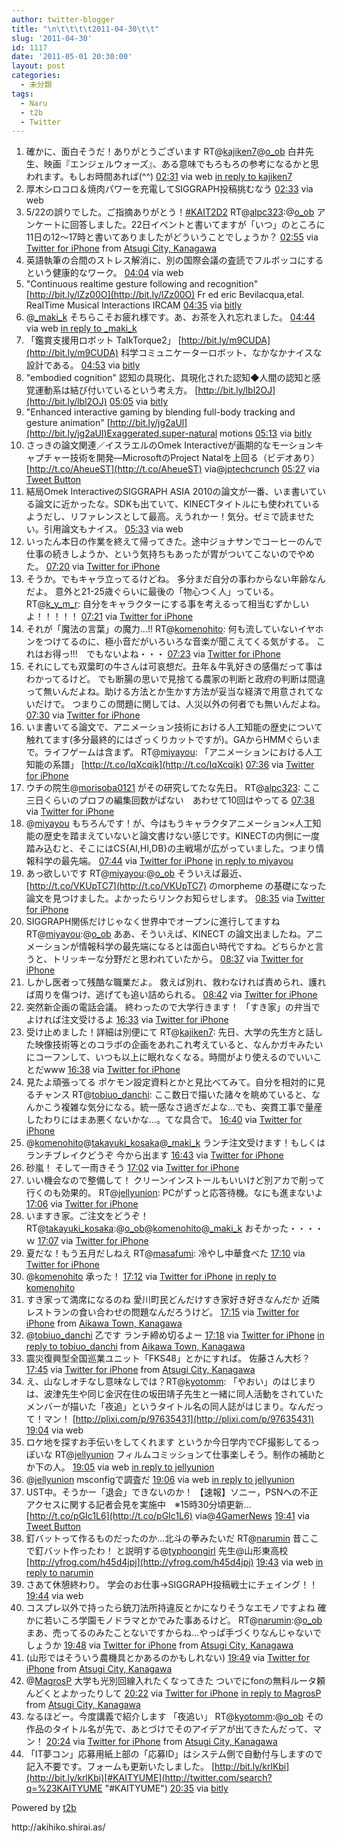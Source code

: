 ```yaml
---
author: twitter-blogger
title: "\n\t\t\t\t2011-04-30\t\t"
slug: '2011-04-30'
id: 1117
date: '2011-05-01 20:30:00'
layout: post
categories:
  - 未分類
tags:
  - Naru
  - t2b
  - Twitter
---
```


<div xmlns:georss="http://www.georss.org/georss">

1.  <span><span>確かに、面白そうだ！ありがとうございます RT@[kajiken7](http://twitter.com/kajiken7 "kajiken7")@[o_ob](http://twitter.com/o_ob "o_ob") 白井先生、映画『エンジェルウォーズ』、ある意味でもろもろの参考になるかと思われます。もしお時間あれば(^^)</span> <span>[<span>02:31</span>](http://twitter.com/o_ob/status/64321061319229441) <span>via web</span> [in reply to kajiken7](http://twitter.com/kajiken7/status/64317396151836673)</span></span>
2.  <span><span>厚木シロコロ＆焼肉パワーを充電してSIGGRAPH投稿挑むなう</span> <span>[<span>02:33</span>](http://twitter.com/o_ob/status/64321425913298944) <span>via web</span></span></span>
3.  <span><span>5/22の誤りでした。ご指摘ありがとう！[#KAIT2D2](http://twitter.com/search?q=%23KAIT2D2 "#KAIT2D2") RT@[alpc323](http://twitter.com/alpc323 "alpc323"):@[o_ob](http://twitter.com/o_ob "o_ob") アンケートに回答しました。22日イベントと書いてますが「いつ」のところに11日の12～17時と書いてありましたがどういうことでしょうか？</span> <span>[<span>02:55</span>](http://twitter.com/o_ob/status/64326987161931777) <span>via [Twitter for iPhone](http://twitter.com/#!/download/iphone)</span> from [Atsugi City, Kanagawa<span></span>](http://maps.google.com/maps?q=35.48618576,139.34153246)</span></span>
4.  <span><span>英語執筆の合間のストレス解消に、別の国際会議の査読でフルボッコにするという健康的なワーク。</span> <span>[<span>04:04</span>](http://twitter.com/o_ob/status/64344383306203136) <span>via web</span></span></span>
5.  <span><span>"Continuous realtime gesture following and recognition" [http://bit.ly/lZz00O](http://bit.ly/lZz00O) Fr ed eric Bevilacqua,etal. RealTime Musical Interactions IRCAM</span> <span>[<span>04:35</span>](http://twitter.com/o_ob/status/64352268207665152) <span>via [bitly](http://bit.ly)</span></span></span>
6.  <span><span>@[_maki_k](http://twitter.com/_maki_k "_maki_k") そちらこそお疲れ様です。あ、お茶を入れ忘れました。</span> <span>[<span>04:44</span>](http://twitter.com/o_ob/status/64354383575531520) <span>via web</span> [in reply to _maki_k](http://twitter.com/_maki_k/status/64347725239566337)</span></span>
7.  <span><span>「鑑賞支援用ロボット TalkTorque2」 [http://bit.ly/m9CUDA](http://bit.ly/m9CUDA) 科学コミュニケーターロボット、なかなかナイスな設計である。</span> <span>[<span>04:53</span>](http://twitter.com/o_ob/status/64356587845844993) <span>via [bitly](http://bit.ly)</span></span></span>
8.  <span><span>"embodied cognition" 認知の具現化、具現化された認知◆人間の認知と感覚運動系は結び付いているという考え方。 [http://bit.ly/lbl2OJ](http://bit.ly/lbl2OJ)</span> <span>[<span>05:05</span>](http://twitter.com/o_ob/status/64359642804920320) <span>via [bitly](http://bit.ly)</span></span></span>
9.  <span><span>"Enhanced interactive gaming by blending full-body tracking and gesture animation" [http://bit.ly/jg2aUl](http://bit.ly/jg2aUl)Exaggerated,super-natural motions</span> <span>[<span>05:13</span>](http://twitter.com/o_ob/status/64361658084102144) <span>via [bitly](http://bit.ly)</span></span></span>
10.  <span><span>さっきの論文関連／イスラエルのOmek Interactiveが画期的なモーションキャプチャー技術を開発―MicrosoftのProject Natalを上回る（ビデオあり） [http://t.co/AheueST](http://t.co/AheueST) via@[jptechcrunch](http://twitter.com/jptechcrunch "jptechcrunch")</span> <span>[<span>05:27</span>](http://twitter.com/o_ob/status/64365384068894720) <span>via [Tweet Button](http://twitter.com/tweetbutton)</span></span></span>
11.  <span><span>結局Omek InteractiveのSIGGRAPH ASIA 2010の論文が一番、いま書いている論文に近かったな。SDKも出ていて、KINECTタイトルにも使われているようだし、リファレンスとして最高。えうれかー！気分。ゼミで読ませたい。引用論文もナイス。</span> <span>[<span>05:33</span>](http://twitter.com/o_ob/status/64366857838264321) <span>via web</span></span></span>
12.  <span><span>いったん本日の作業を終えて帰ってきた。途中ジョナサンでコーヒーのんで仕事の続きしようか、という気持ちもあったが胃がついてこないのでやめた。</span> <span>[<span>07:20</span>](http://twitter.com/o_ob/status/64393595070857216) <span>via [Twitter for iPhone](http://twitter.com/#!/download/iphone)</span></span></span>
13.  <span><span>そうか。でもキャラ立ってるけどね。 多分まだ自分の事わからない年齢なんだよ。 意外と21-25歳ぐらいに最後の「物心つく人」っている。 RT@[k_y_m_r](http://twitter.com/k_y_m_r "k_y_m_r"): 自分をキャラクターにする事を考えるって相当むずかしいよ！！！！！</span> <span>[<span>07:21</span>](http://twitter.com/o_ob/status/64394060454047744) <span>via [Twitter for iPhone](http://twitter.com/#!/download/iphone)</span></span></span>
14.  <span><span>それが「魔法の言葉」の魔力...!! RT@[komenohito](http://twitter.com/komenohito "komenohito"): 何も流していないイヤホンをつけてるのに、極小音だがいろいろな音楽が聞こえてくる気がする。 これはお得っ!!!　でもないよね・・・</span> <span>[<span>07:23</span>](http://twitter.com/o_ob/status/64394400213643264) <span>via [Twitter for iPhone](http://twitter.com/#!/download/iphone)</span></span></span>
15.  <span><span>それにしても双葉町の牛さんは可哀想だ。丑年＆牛乳好きの感傷だって事はわかってるけど。 でも断腸の思いで見捨てる農家の判断と政府の判断は間違って無いんだよね。助ける方法とか生かす方法が妥当な経済で用意されてないだけで。 つまりこの問題に関しては、人災以外の何者でも無いんだよね。</span> <span>[<span>07:30</span>](http://twitter.com/o_ob/status/64396278854975489) <span>via [Twitter for iPhone](http://twitter.com/#!/download/iphone)</span></span></span>
16.  <span><span>いま書いてる論文で、アニメーション技術における人工知能の歴史について触れてます(多分最終的にはざっくりカットですが)。GAからHMMぐらいまで。ライフゲームは含まず。 RT@[miyayou](http://twitter.com/miyayou "miyayou"): 「アニメーションにおける人工知能の系譜」 [http://t.co/IqXcqik](http://t.co/IqXcqik)</span> <span>[<span>07:36</span>](http://twitter.com/o_ob/status/64397666494324736) <span>via [Twitter for iPhone](http://twitter.com/#!/download/iphone)</span></span></span>
17.  <span><span>ウチの院生@[morisoba0121](http://twitter.com/morisoba0121 "morisoba0121") がその研究してたな先日。 RT@[alpc323](http://twitter.com/alpc323 "alpc323"): ここ三日くらいのプロフの編集回数がぱない　あわせて10回はやってる</span> <span>[<span>07:38</span>](http://twitter.com/o_ob/status/64398244981129216) <span>via [Twitter for iPhone](http://twitter.com/#!/download/iphone)</span></span></span>
18.  <span><span>@[miyayou](http://twitter.com/miyayou "miyayou") もちろんです！が、今はもうキャラクタアニメーション×人工知能の歴史を踏まえていないと論文書けない感じです。KINECTの内側に一度踏み込むと、そこにはCS{AI,HI,DB}の主戦場が広がっていました。つまり情報科学の最先端。</span> <span>[<span>07:44</span>](http://twitter.com/o_ob/status/64399841836539905) <span>via [Twitter for iPhone](http://twitter.com/#!/download/iphone)</span> [in reply to miyayou](http://twitter.com/miyayou/status/64398370298540032)</span></span>
19.  <span><span>あっ欲しいです RT@[miyayou](http://twitter.com/miyayou "miyayou"):@[o_ob](http://twitter.com/o_ob "o_ob") そういえば最近、[http://t.co/VKUpTC7](http://t.co/VKUpTC7) のmorpheme の基礎になった論文を見つけました。よかったらリンクお知らせします。</span> <span>[<span>08:35</span>](http://twitter.com/o_ob/status/64412666726318080) <span>via [Twitter for iPhone](http://twitter.com/#!/download/iphone)</span></span></span>
20.  <span><span>SIGGRAPH関係だけじゃなく世界中でオープンに進行してますねRT@[miyayou](http://twitter.com/miyayou "miyayou"):@[o_ob](http://twitter.com/o_ob "o_ob") ああ、そういえば、KINECT の論文出ましたね。アニメーションが情報科学の最先端になるとは面白い時代ですね。どちらかと言うと、トリッキーな分野だと思われていたから。</span> <span>[<span>08:37</span>](http://twitter.com/o_ob/status/64412964777754624) <span>via [Twitter for iPhone](http://twitter.com/#!/download/iphone)</span></span></span>
21.  <span><span>しかし医者って残酷な職業だよ。 救えば別れ、救わなければ責められ、護れば周りを傷つけ、逃げても追い詰められる。</span> <span>[<span>08:42</span>](http://twitter.com/o_ob/status/64414252093538304) <span>via [Twitter for iPhone](http://twitter.com/#!/download/iphone)</span></span></span>
22.  <span><span>突然新企画の電話会議。 終わったので大学行きます！ 「すき家」の弁当でよければ注文受けるよ</span> <span>[<span>16:33</span>](http://twitter.com/o_ob/status/64532885784371200) <span>via [Twitter for iPhone](http://twitter.com/#!/download/iphone)</span></span></span>
23.  <span><span>受け止めました！詳細は別便にて RT@[kajiken7](http://twitter.com/kajiken7 "kajiken7"): 先日、大学の先生方と話した映像技術等とのコラボの企画をあれこれ考えていると、なんかガキみたいにコーフンして、いつも以上に眠れなくなる。時間がより使えるのでいいことだwww</span> <span>[<span>16:38</span>](http://twitter.com/o_ob/status/64534234555097088) <span>via [Twitter for iPhone](http://twitter.com/#!/download/iphone)</span></span></span>
24.  <span><span>見たよ頑張ってる ポケモン設定資料とかと見比べてみて。自分を相対的に見るチャンス RT@[tobiuo_danchi](http://twitter.com/tobiuo_danchi "tobiuo_danchi"): ここ数日で描いた諸々を眺めていると、なんかこう複雑な気分になる。統一感なさ過ぎだよな…でも、突貫工事で量産したわりにはまあ悪くないかな…。てな具合で。</span> <span>[<span>16:40</span>](http://twitter.com/o_ob/status/64534734482575360) <span>via [Twitter for iPhone](http://twitter.com/#!/download/iphone)</span></span></span>
25.  <span><span>@[komenohito](http://twitter.com/komenohito "komenohito")@[takayuki_kosaka](http://twitter.com/takayuki_kosaka "takayuki_kosaka")@[_maki_k](http://twitter.com/_maki_k "_maki_k") ランチ注文受けます！もしくはランチブレイクどうぞ 今から出ます</span> <span>[<span>16:43</span>](http://twitter.com/o_ob/status/64535280706785280) <span>via [Twitter for iPhone](http://twitter.com/#!/download/iphone)</span></span></span>
26.  <span><span>砂嵐！ そして一雨きそう</span> <span>[<span>17:02</span>](http://twitter.com/o_ob/status/64540143532519424) <span>via [Twitter for iPhone](http://twitter.com/#!/download/iphone)</span></span></span>
27.  <span><span>いい機会なので整備して！ クリーンインストールもいいけど別アカで削って行くのも効果的。 RT@[jellyunion](http://twitter.com/jellyunion "jellyunion"): PCがずっと応答待機。なにも進まないよ</span> <span>[<span>17:06</span>](http://twitter.com/o_ob/status/64541140048822272) <span>via [Twitter for iPhone](http://twitter.com/#!/download/iphone)</span></span></span>
28.  <span><span>いますき家。ご注文をどうぞ！ RT@[takayuki_kosaka](http://twitter.com/takayuki_kosaka "takayuki_kosaka"):@[o_ob](http://twitter.com/o_ob "o_ob")@[komenohito](http://twitter.com/komenohito "komenohito")@[_maki_k](http://twitter.com/_maki_k "_maki_k") おそかった・・・・ｗ</span> <span>[<span>17:07</span>](http://twitter.com/o_ob/status/64541356831424512) <span>via [Twitter for iPhone](http://twitter.com/#!/download/iphone)</span></span></span>
29.  <span><span>夏だな！もう五月だしねえ RT@[masafumi](http://twitter.com/masafumi "masafumi"): 冷やし中華食べた</span> <span>[<span>17:10</span>](http://twitter.com/o_ob/status/64542183025422336) <span>via [Twitter for iPhone](http://twitter.com/#!/download/iphone)</span></span></span>
30.  <span><span>@[komenohito](http://twitter.com/komenohito "komenohito") 承った！</span> <span>[<span>17:12</span>](http://twitter.com/o_ob/status/64542581320728576) <span>via [Twitter for iPhone](http://twitter.com/#!/download/iphone)</span> [in reply to komenohito](http://twitter.com/komenohito/status/64541869346000896)</span></span>
31.  <span><span>すき家って満席になるのね 愛川町民どんだけすき家好き好きなんだか 近隣レストランの食い合わせの問題なんだろうけど。</span> <span>[<span>17:15</span>](http://twitter.com/o_ob/status/64543364409851907) <span>via [Twitter for iPhone](http://twitter.com/#!/download/iphone)</span> from [Aikawa Town, Kanagawa<span></span>](http://maps.google.com/maps?q=35.52108913,139.32957941)</span></span>
32.  <span><span>@[tobiuo_danchi](http://twitter.com/tobiuo_danchi "tobiuo_danchi") 乙です ランチ締め切るよー</span> <span>[<span>17:18</span>](http://twitter.com/o_ob/status/64544129698373633) <span>via [Twitter for iPhone](http://twitter.com/#!/download/iphone)</span> [in reply to tobiuo_danchi](http://twitter.com/tobiuo_danchi/status/64542763202523138) from [Aikawa Town, Kanagawa<span></span>](http://maps.google.com/maps?q=35.52136057,139.32918832)</span></span>
33.  <span><span>震災復興型全国巡業ユニット「FKS48」とかにすれば。 佐藤さん大杉？</span> <span>[<span>17:45</span>](http://twitter.com/o_ob/status/64550995035832320) <span>via [Twitter for iPhone](http://twitter.com/#!/download/iphone)</span> from [Atsugi City, Kanagawa<span></span>](http://maps.google.com/maps?q=35.48608509,139.34148820)</span></span>
34.  <span><span>え、山なしオチなし意味なしでは？RT@[kyotomm](http://twitter.com/kyotomm "kyotomm"): 「やおい」のはじまりは、波津先生や同じ金沢在住の坂田靖子先生と一緒に同人活動をされていたメンバーが描いた「夜追」というタイトル名の同人誌がはじまり。なんだって！マン！ [http://plixi.com/p/97635431](http://plixi.com/p/97635431)</span> <span>[<span>19:04</span>](http://twitter.com/o_ob/status/64570858210983936) <span>via web</span></span></span>
35.  <span><span>ロケ地を探すお手伝いをしてくれます というか今日学内でCF撮影してるっぽいな RT@[jellyunion](http://twitter.com/jellyunion "jellyunion") フィルムコミッションて仕事楽しそう。制作の補助とか下の人。</span> <span>[<span>19:05</span>](http://twitter.com/o_ob/status/64571222297546752) <span>via web</span> [in reply to jellyunion](http://twitter.com/jellyunion/status/64557566600036353)</span></span>
36.  <span><span>@[jellyunion](http://twitter.com/jellyunion "jellyunion") msconfigで調査だ</span> <span>[<span>19:06</span>](http://twitter.com/o_ob/status/64571412526018560) <span>via web</span> [in reply to jellyunion](http://twitter.com/jellyunion/status/64558105937195008)</span></span>
37.  <span><span>UST中。そうかー「退会」できないのか！ 【速報】ソニー，PSNへの不正アクセスに関する記者会見を実施中　※15時30分頃更新… [http://t.co/pGIc1L6](http://t.co/pGIc1L6) via@[4GamerNews](http://twitter.com/4GamerNews "4GamerNews")</span> <span>[<span>19:41</span>](http://twitter.com/o_ob/status/64580094819176448) <span>via [Tweet Button](http://twitter.com/tweetbutton)</span></span></span>
38.  <span><span>釘バットって作るものだったのか…北斗の拳みたいだ RT@[narumin](http://twitter.com/narumin "narumin") 昔ここで釘バット作ったわ！ と説明する@[typhoongirl](http://twitter.com/typhoongirl "typhoongirl") 先生@山形東高校 [http://yfrog.com/h45d4jpj](http://yfrog.com/h45d4jpj)</span> <span>[<span>19:43</span>](http://twitter.com/o_ob/status/64580732542132226) <span>via web</span> [in reply to narumin](http://twitter.com/narumin/status/64580416992059392)</span></span>
39.  <span><span>さあて休憩終わり。 学会のお仕事→SIGGRAPH投稿戦士にチェイング！！</span> <span>[<span>19:44</span>](http://twitter.com/o_ob/status/64581039577772032) <span>via web</span></span></span>
40.  <span><span>コスプレ以外で持ったら銃刀法所持違反とかになりそうなエモノですよね 確かに若いころ学園モノドラマとかでみた事あるけど。 RT@[narumin](http://twitter.com/narumin "narumin"):@[o_ob](http://twitter.com/o_ob "o_ob") まあ、売ってるのみたことないですからね…やっぱ手づくりなんじゃないでしょうか</span> <span>[<span>19:48</span>](http://twitter.com/o_ob/status/64581943081185280) <span>via [Twitter for iPhone](http://twitter.com/#!/download/iphone)</span> from [Atsugi City, Kanagawa<span></span>](http://maps.google.com/maps?q=35.48615069,139.3415345)</span></span>
41.  <span><span>(山形ではそういう農機具とかあるのかもしれない)</span> <span>[<span>19:49</span>](http://twitter.com/o_ob/status/64582091962191872) <span>via [Twitter for iPhone](http://twitter.com/#!/download/iphone)</span> from [Atsugi City, Kanagawa<span></span>](http://maps.google.com/maps?q=35.48618576,139.34153246)</span></span>
42.  <span><span>@[MagrosP](http://twitter.com/MagrosP "MagrosP") 大学も光別回線入れたくなってきた ついでにfonの無料ルータ頼んどくとよかったりして</span> <span>[<span>20:22</span>](http://twitter.com/o_ob/status/64590470940065792) <span>via [Twitter for iPhone](http://twitter.com/#!/download/iphone)</span> [in reply to MagrosP](http://twitter.com/MagrosP/status/64589997625446400) from [Atsugi City, Kanagawa<span></span>](http://maps.google.com/maps?q=35.48618576,139.34153246)</span></span>
43.  <span><span>なるほどー。今度講義で紹介します 「夜追い」 RT@[kyotomm](http://twitter.com/kyotomm "kyotomm"):@[o_ob](http://twitter.com/o_ob "o_ob") その作品のタイトル名が先で、あとづけでそのアイデアが出てきたんだって、マン！</span> <span>[<span>20:24</span>](http://twitter.com/o_ob/status/64590910394077184) <span>via [Twitter for iPhone](http://twitter.com/#!/download/iphone)</span> from [Atsugi City, Kanagawa<span></span>](http://maps.google.com/maps?q=35.48618576,139.34153246)</span></span>
44.  <span><span>「IT夢コン」応募用紙上部の「応募ID」はシステム側で自動付与しますので記入不要です。フォームも更新いたしました。 [http://bit.ly/krlKbi](http://bit.ly/krlKbi)[#KAITYUME](http://twitter.com/search?q=%23KAITYUME "#KAITYUME")</span> <span>[<span>20:35</span>](http://twitter.com/o_ob/status/64593677829406720) <span>via [bitly](http://bit.ly)</span></span></span>

</div>

Powered by [t2b](http://t2b.utilz.jp/)

<div>http://akihiko.shirai.as/</div>